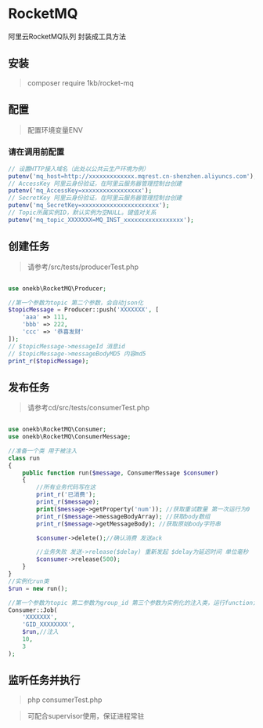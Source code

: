 # RocketMQ
阿里云RocketMQ队列 封装成工具方法

## 安装
> composer require 1kb/rocket-mq

## 配置
> 配置环境变量ENV
### 请在调用前配置

```php
// 设置HTTP接入域名（此处以公共云生产环境为例）
putenv('mq_host=http://xxxxxxxxxxxxx.mqrest.cn-shenzhen.aliyuncs.com');
// AccessKey 阿里云身份验证，在阿里云服务器管理控制台创建
putenv('mq_AccessKey=xxxxxxxxxxxxxxxxx');
// SecretKey 阿里云身份验证，在阿里云服务器管理控制台创建
putenv('mq_SecretKey=xxxxxxxxxxxxxxxxxxxxxx');
// Topic所属实例ID，默认实例为空NULL。键值对关系
putenv('mq_topic_XXXXXXX=MQ_INST_xxxxxxxxxxxxxxxxx');
```

## 创建任务
> 请参考/src/tests/producerTest.php

```php

use onekb\RocketMQ\Producer;

//第一个参数为topic 第二个参数，会自动json化
$topicMessage = Producer::push('XXXXXXX', [
    'aaa' => 111,
    'bbb' => 222,
    'ccc' => '恭喜发财'
]);
// $topicMessage->messageId 消息id
// $topicMessage->messageBodyMD5 内容md5
print_r($topicMessage);

```

## 发布任务
> 请参考cd/src/tests/consumerTest.php

```php

use onekb\RocketMQ\Consumer;
use onekb\RocketMQ\ConsumerMessage;

//准备一个类 用于被注入
class run
{
    public function run($message, ConsumerMessage $consumer)
    {
        //所有业务代码写在这
        print_r('已消费');
        print_r($message);
        print($message->getProperty('num')); //获取重试数量 第一次运行为0
        print_r($message->messageBodyArray); //获取body数组
        print_r($message->getMessageBody); //获取原始body字符串

        $consumer->delete();//确认消费 发送ack

        //业务失败 发送->release($delay) 重新发起 $delay为延迟时间 单位毫秒
        $consumer->release(500);
    }
}
//实例化run类
$run = new run();

//第一个参数为topic 第二参数为group_id 第三个参数为实例化的注入类，运行function为run 第四个参数为每次获取多少条 第五个参数为空闲获取间隔时间
Consumer::Job(
    'XXXXXXX',
    'GID_XXXXXXXX',
    $run,//注入
    10,
    3
);

```

## 监听任务并执行

> php consumerTest.php

>可配合supervisor使用，保证进程常驻